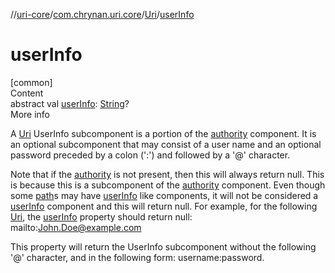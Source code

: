 //[uri-core](../../../index.md)/[com.chrynan.uri.core](../index.md)/[Uri](index.md)/[userInfo](user-info.md)



# userInfo  
[common]  
Content  
abstract val [userInfo](user-info.md): [String](https://kotlinlang.org/api/latest/jvm/stdlib/kotlin/-string/index.html)?  
More info  


A [Uri](index.md) UserInfo subcomponent is a portion of the [authority](authority.md) component. It is an optional subcomponent that may consist of a user name and an optional password preceded by a colon (':') and followed by a '@' character.



Note that if the [authority](authority.md) is not present, then this will always return null. This is because this is a subcomponent of the [authority](authority.md) component. Even though some [path](path.md)s may have [userInfo](user-info.md) like components, it will not be considered a [userInfo](user-info.md) component and this will return null. For example, for the following [Uri](index.md), the [userInfo](user-info.md) property should return null: mailto:John.Doe@example.com



This property will return the UserInfo subcomponent without the following '@' character, and in the following form: username:password.

  



